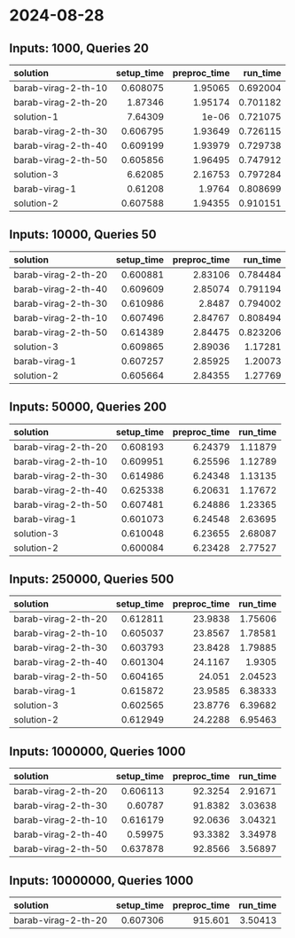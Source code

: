 # 2024-08-28

## Inputs: 1000, Queries 20

| solution            |   setup_time |   preproc_time |   run_time |
|:--------------------|-------------:|---------------:|-----------:|
| barab-virag-2-th-10 |     0.608075 |        1.95065 |   0.692004 |
| barab-virag-2-th-20 |     1.87346  |        1.95174 |   0.701182 |
| solution-1          |     7.64309  |        1e-06   |   0.721075 |
| barab-virag-2-th-30 |     0.606795 |        1.93649 |   0.726115 |
| barab-virag-2-th-40 |     0.609199 |        1.93979 |   0.729738 |
| barab-virag-2-th-50 |     0.605856 |        1.96495 |   0.747912 |
| solution-3          |     6.62085  |        2.16753 |   0.797284 |
| barab-virag-1       |     0.61208  |        1.9764  |   0.808699 |
| solution-2          |     0.607588 |        1.94355 |   0.910151 |

## Inputs: 10000, Queries 50

| solution            |   setup_time |   preproc_time |   run_time |
|:--------------------|-------------:|---------------:|-----------:|
| barab-virag-2-th-20 |     0.600881 |        2.83106 |   0.784484 |
| barab-virag-2-th-40 |     0.609609 |        2.85074 |   0.791194 |
| barab-virag-2-th-30 |     0.610986 |        2.8487  |   0.794002 |
| barab-virag-2-th-10 |     0.607496 |        2.84767 |   0.808494 |
| barab-virag-2-th-50 |     0.614389 |        2.84475 |   0.823206 |
| solution-3          |     0.609865 |        2.89036 |   1.17281  |
| barab-virag-1       |     0.607257 |        2.85925 |   1.20073  |
| solution-2          |     0.605664 |        2.84355 |   1.27769  |

## Inputs: 50000, Queries 200

| solution            |   setup_time |   preproc_time |   run_time |
|:--------------------|-------------:|---------------:|-----------:|
| barab-virag-2-th-20 |     0.608193 |        6.24379 |    1.11879 |
| barab-virag-2-th-10 |     0.609951 |        6.25596 |    1.12789 |
| barab-virag-2-th-30 |     0.614986 |        6.24348 |    1.13135 |
| barab-virag-2-th-40 |     0.625338 |        6.20631 |    1.17672 |
| barab-virag-2-th-50 |     0.607481 |        6.24886 |    1.23365 |
| barab-virag-1       |     0.601073 |        6.24548 |    2.63695 |
| solution-3          |     0.610048 |        6.23655 |    2.68087 |
| solution-2          |     0.600084 |        6.23428 |    2.77527 |

## Inputs: 250000, Queries 500

| solution            |   setup_time |   preproc_time |   run_time |
|:--------------------|-------------:|---------------:|-----------:|
| barab-virag-2-th-20 |     0.612811 |        23.9838 |    1.75606 |
| barab-virag-2-th-10 |     0.605037 |        23.8567 |    1.78581 |
| barab-virag-2-th-30 |     0.603793 |        23.8428 |    1.79885 |
| barab-virag-2-th-40 |     0.601304 |        24.1167 |    1.9305  |
| barab-virag-2-th-50 |     0.604165 |        24.051  |    2.04523 |
| barab-virag-1       |     0.615872 |        23.9585 |    6.38333 |
| solution-3          |     0.602565 |        23.8776 |    6.39682 |
| solution-2          |     0.612949 |        24.2288 |    6.95463 |

## Inputs: 1000000, Queries 1000

| solution            |   setup_time |   preproc_time |   run_time |
|:--------------------|-------------:|---------------:|-----------:|
| barab-virag-2-th-20 |     0.606113 |        92.3254 |    2.91671 |
| barab-virag-2-th-30 |     0.60787  |        91.8382 |    3.03638 |
| barab-virag-2-th-10 |     0.616179 |        92.0636 |    3.04321 |
| barab-virag-2-th-40 |     0.59975  |        93.3382 |    3.34978 |
| barab-virag-2-th-50 |     0.637878 |        92.8566 |    3.56897 |

## Inputs: 10000000, Queries 1000

| solution            |   setup_time |   preproc_time |   run_time |
|:--------------------|-------------:|---------------:|-----------:|
| barab-virag-2-th-20 |     0.607306 |        915.601 |    3.50413 |